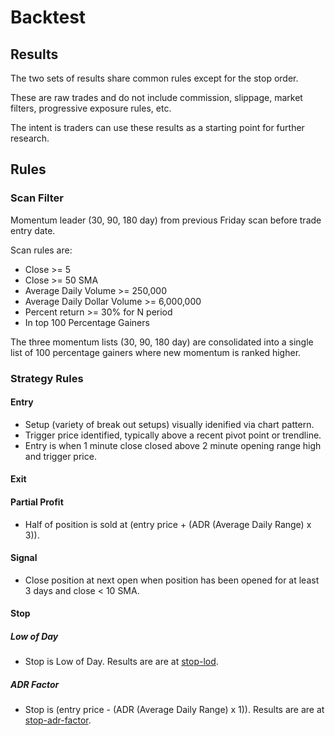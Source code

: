 # Backtest

## Results

The two sets of results share common rules except for the stop order.

These are raw trades and do not include commission, slippage, market filters, progressive exposure rules, etc.

The intent is traders can use these results as a starting point for further research.

## Rules

### Scan Filter

Momentum leader (30, 90, 180 day) from previous Friday scan before trade entry date.

Scan rules are:

- Close >= 5
- Close >= 50 SMA
- Average Daily Volume >= 250,000
- Average Daily Dollar Volume >= 6,000,000
- Percent return >= 30% for N period
- In top 100 Percentage Gainers

The three momentum lists (30, 90, 180 day) are consolidated into a single list of 100 percentage gainers where new momentum is ranked higher.

### Strategy Rules

#### Entry

- Setup (variety of break out setups) visually idenified via chart pattern.
- Trigger price identified, typically above a recent pivot point or trendline.
- Entry is when 1 minute close closed above 2 minute opening range high and trigger price.

#### Exit

#### Partial Profit

- Half of position is sold at (entry price + (ADR (Average Daily Range) x 3)).

#### Signal

- Close position at next open when position has been opened for at least 3 days and close < 10 SMA.

#### Stop

##### Low of Day

- Stop is Low of Day. Results are are at [stop-lod](/stop-lod).

##### ADR Factor

- Stop is (entry price - (ADR (Average Daily Range) x 1)). Results are are at [stop-adr-factor](/stop-adr-factor).
